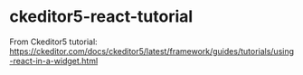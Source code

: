 # ckeditor5-react-tutorial
From Ckeditor5 tutorial: https://ckeditor.com/docs/ckeditor5/latest/framework/guides/tutorials/using-react-in-a-widget.html
